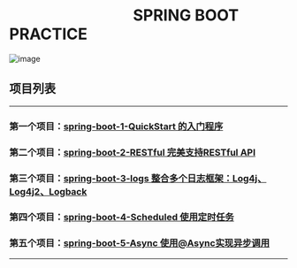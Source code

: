 # &emsp;&emsp;&emsp;&emsp;&emsp;&emsp;&emsp;&emsp;SPRING BOOT PRACTICE
![image](https://github.com/timebusker/spring-boot/raw/master/static/spring-boot.png?raw=true)

## 项目列表
----
### 第一个项目：[spring-boot-1-QuickStart 的入门程序](https://github.com/timebusker/spring-boot/tree/master/spring-boot-1-QuickStart/)

### 第二个项目：[spring-boot-2-RESTful 完美支持RESTful API](https://github.com/timebusker/spring-boot/tree/master/spring-boot-2-RESTful/)

### 第三个项目：[spring-boot-3-logs 整合多个日志框架：Log4j、Log4j2、Logback](https://github.com/timebusker/spring-boot/tree/master/spring-boot-3-logs/)

### 第四个项目：[spring-boot-4-Scheduled 使用定时任务](https://github.com/timebusker/spring-boot/tree/master/spring-boot-4-Scheduled/)

### 第五个项目：[spring-boot-5-Async 使用@Async实现异步调用](https://github.com/timebusker/spring-boot/tree/master/spring-boot-5-Async/)


----
